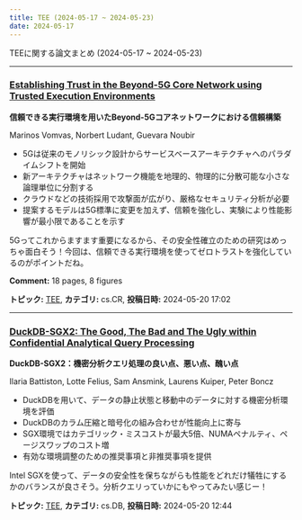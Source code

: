 ```yaml
---
title: TEE (2024-05-17 ~ 2024-05-23)
date: 2024-05-17
---
```


TEEに関する論文まとめ (2024-05-17 ~ 2024-05-23)


- - -

### [Establishing Trust in the Beyond-5G Core Network using Trusted Execution Environments](http://arxiv.org/abs/2405.12177)

**信頼できる実行環境を用いたBeyond-5Gコアネットワークにおける信頼構築**

Marinos Vomvas, Norbert Ludant, Guevara Noubir

- 5Gは従来のモノリシック設計からサービスベースアーキテクチャへのパラダイムシフトを開始
- 新アーキテクチャはネットワーク機能を地理的、物理的に分散可能な小さな論理単位に分割する
- クラウドなどの技術採用で攻撃面が広がり、厳格なセキュリティ分析が必要
- 提案するモデルは5G標準に変更を加えず、信頼を強化し、実験により性能影響が最小限であることを示す

5Gってこれからますます重要になるから、その安全性確立のための研究はめっちゃ面白そう！今回は、信頼できる実行環境を使ってゼロトラストを強化しているのがポイントだね。

**Comment:** 18 pages, 8 figures

**トピック:** [TEE](../../tee), **カテゴリ:** cs.CR, **投稿日時:** 2024-05-20 17:02


- - -

### [DuckDB-SGX2: The Good, The Bad and The Ugly within Confidential Analytical Query Processing](http://arxiv.org/abs/2405.11988)

**DuckDB-SGX2：機密分析クエリ処理の良い点、悪い点、醜い点**

Ilaria Battiston, Lotte Felius, Sam Ansmink, Laurens Kuiper, Peter Boncz

- DuckDBを用いて、データの静止状態と移動中のデータに対する機密分析環境を評価
- DuckDBのカラム圧縮と暗号化の組み合わせが性能向上に寄与
- SGX環境ではカテゴリック・ミスコストが最大5倍、NUMAペナルティ、ページスワップのコスト増
- 有効な環境調整のための推奨事項と非推奨事項を提供

Intel SGXを使って、データの安全性を保ちながらも性能をどれだけ犠牲にするかのバランスが良さそう。分析クエリっていかにもやってみたい感じー！



**トピック:** [TEE](../../tee), **カテゴリ:** cs.DB, **投稿日時:** 2024-05-20 12:44
